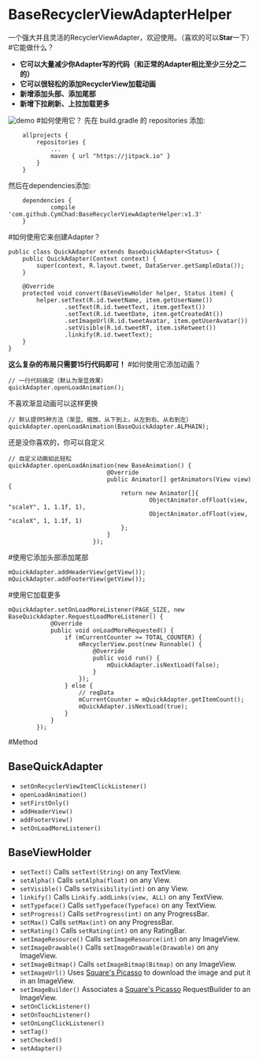 # BaseRecyclerViewAdapterHelper
一个强大并且灵活的RecyclerViewAdapter，欢迎使用。（喜欢的可以**Star**一下）
#它能做什么？
- **它可以大量减少你Adapter写的代码（和正常的Adapter相比至少三分之二的）**
- **它可以很轻松的添加RecyclerView加载动画**
- **新增添加头部、添加尾部**
- **新增下拉刷新、上拉加载更多**

![demo](https://github.com/CymChad/BaseRecyclerViewAdapterHelper/blob/master/demo_res/demo.gif)
#如何使用它？
先在 build.gradle 的 repositories 添加:
```
	allprojects {
		repositories {
			...
			maven { url "https://jitpack.io" }
		}
	}
```
然后在dependencies添加:
```
	dependencies {
	        compile 'com.github.CymChad:BaseRecyclerViewAdapterHelper:v1.3'
	}
```

#如何使用它来创建Adapter？

```
public class QuickAdapter extends BaseQuickAdapter<Status> {
    public QuickAdapter(Context context) {
        super(context, R.layout.tweet, DataServer.getSampleData());
    }

    @Override
    protected void convert(BaseViewHolder helper, Status item) {
        helper.setText(R.id.tweetName, item.getUserName())
                .setText(R.id.tweetText, item.getText())
                .setText(R.id.tweetDate, item.getCreatedAt())
                .setImageUrl(R.id.tweetAvatar, item.getUserAvatar())
                .setVisible(R.id.tweetRT, item.isRetweet())
                .linkify(R.id.tweetText);
    }
}
```
**这么复杂的布局只需要15行代码即可！**
#如何使用它添加动画？

```
// 一行代码搞定（默认为渐显效果）
quickAdapter.openLoadAnimation();
```
不喜欢渐显动画可以这样更换
```
// 默认提供5种方法（渐显、缩放、从下到上，从左到右、从右到左）
quickAdapter.openLoadAnimation(BaseQuickAdapter.ALPHAIN);
```
还是没你喜欢的，你可以自定义
```
// 自定义动画如此轻松
quickAdapter.openLoadAnimation(new BaseAnimation() {
                            @Override
                            public Animator[] getAnimators(View view) {
                                return new Animator[]{
                                        ObjectAnimator.ofFloat(view, "scaleY", 1, 1.1f, 1),
                                        ObjectAnimator.ofFloat(view, "scaleX", 1, 1.1f, 1)
                                };
                            }
                        });
```
#使用它添加头部添加尾部
```
mQuickAdapter.addHeaderView(getView());
mQuickAdapter.addFooterView(getView());
```
#使用它加载更多
```
mQuickAdapter.setOnLoadMoreListener(PAGE_SIZE, new BaseQuickAdapter.RequestLoadMoreListener() {
            @Override
            public void onLoadMoreRequested() {
                if (mCurrentCounter >= TOTAL_COUNTER) {
                    mRecyclerView.post(new Runnable() {
                        @Override
                        public void run() {
                            mQuickAdapter.isNextLoad(false);
                        }
                    });
                } else {
                    // reqData
                    mCurrentCounter = mQuickAdapter.getItemCount();
                    mQuickAdapter.isNextLoad(true);
                }
            }
        });
```
#Method
## BaseQuickAdapter
* ```setOnRecyclerViewItemClickListener()```
* ```openLoadAnimation()```
* ```setFirstOnly()```
* ```addHeaderView()```
* ```addFooterView()```
* ```setOnLoadMoreListener()```

## BaseViewHolder
* ```setText()``` Calls ```setText(String)``` on any TextView.
* ```setAlpha()``` Calls ```setAlpha(float)``` on any View.
* ```setVisible()``` Calls ```setVisibility(int)``` on any View.
* ```linkify()``` Calls ```Linkify.addLinks(view, ALL)``` on any TextView.
* ```setTypeface()``` Calls ```setTypeface(Typeface)``` on any TextView.
* ```setProgress()``` Calls ```setProgress(int)``` on any ProgressBar.
* ```setMax()``` Calls ```setMax(int)``` on any ProgressBar.
* ```setRating()``` Calls ```setRating(int)``` on any RatingBar.
* ```setImageResource()``` Calls ```setImageResource(int)``` on any ImageView.
* ```setImageDrawable()``` Calls ```setImageDrawable(Drawable)``` on any ImageView.
* ```setImageBitmap()``` Calls ```setImageBitmap(Bitmap)``` on any ImageView.
* ```setImageUrl()``` Uses [Square's Picasso](http://square.github.io/picasso/) to download the image and put it in an ImageView.
* ```setImageBuilder()``` Associates a [Square's Picasso](http://square.github.io/picasso/) RequestBuilder to an ImageView.
* ```setOnClickListener()```
* ```setOnTouchListener()```
* ```setOnLongClickListener()```
* ```setTag()```
* ```setChecked()```
* ```setAdapter()```
